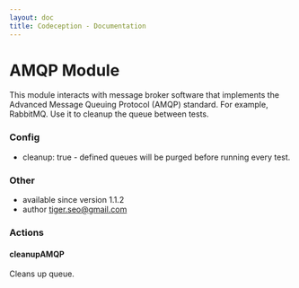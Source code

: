 ```yaml
---
layout: doc
title: Codeception - Documentation
---
```


# AMQP Module

This module interacts with message broker software that implements
the Advanced Message Queuing Protocol (AMQP) standard. For example, RabbitMQ.
Use it to cleanup the queue between tests.

### Config

* cleanup: true - defined queues will be purged before running every test.

### Other

 * available since version 1.1.2
 * author tiger.seo@gmail.com

### Actions


#### cleanupAMQP


Cleans up queue.
